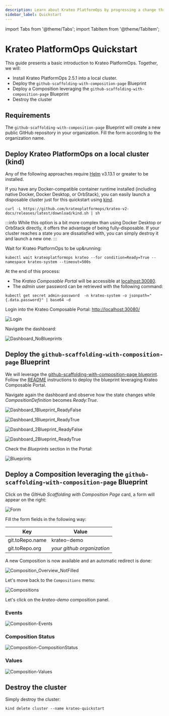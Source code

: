 ```yaml
---
description: Learn about Krateo PlatformOps by progressing a change through multiple stages in a Kubernetes cluster
sidebar_label: Quickstart
---
```


import Tabs from '@theme/Tabs';
import TabItem from '@theme/TabItem';

# Krateo PlatformOps Quickstart

This guide presents a basic introduction to Krateo PlatformOps. Together, we will:

* Install Krateo PlatformOps 2.5.1 into a local cluster.
* Deploy the `github-scaffolding-with-composition-page` Blueprint
* Deploy a Composition leveraging the `github-scaffolding-with-composition-page` Blueprint
* Destroy the cluster

## Requirements

The `github-scaffolding-with-composition-page` Blueprint will create a new public GitHub repository in your organization. Fill the form according to the organization name.

## Deploy Krateo PlatformOps on a local cluster (kind)

Any of the following approaches require [Helm](https://helm.sh/docs/) v3.13.1 or
greater to be installed.

<Tabs groupId="local-cluster-start">
<TabItem value="kind" label="kind">

If you have any Docker-compatible container runtime installed (including native
Docker, Docker Desktop, or OrbStack), you can easily launch a disposable cluster
just for this quickstart using
[kind](https://kind.sigs.k8s.io/#installation-and-usage).

```shell
curl -L https://github.com/krateoplatformops/krateo-v2-docs/releases/latest/download/kind.sh | sh
```

:::info
While this option is a bit more complex than using Docker Desktop or OrbStack
directly, it offers the advantage of being fully-disposable. If your cluster
reaches a state you are dissatisfied with, you can simply destroy it and
launch a new one.
:::

Wait for Krateo PlatformOps to be up&running:
```shell
kubectl wait krateoplatformops krateo --for condition=Ready=True --namespace krateo-system --timeout=500s
```

At the end of this process:

* The *Krateo Composable Portal* will be accessible at [localhost:30080](http://localhost:30080).
* The *admin* user password can be retrieved with the following command:
```shell
kubectl get secret admin-password  -n krateo-system -o jsonpath="{.data.password}" | base64 -d
```
</TabItem>
</Tabs>

Login into the Krateo Composable Portal: [http://localhost:30080/](http://localhost:30080/)

![Login](/img/quickstart/01_login.png)

Navigate the dashboard:

![Dashboard_NoBlueprints](/img/quickstart/02_dashboard_noblueprints.png)

## Deploy the `github-scaffolding-with-composition-page` Blueprint

We will leverage the [github-scaffolding-with-composition-page blueprint](https://github.com/krateoplatformops-blueprints/github-scaffolding-with-composition-page).
Follow the [README](https://github.com/krateoplatformops-blueprints/github-scaffolding-with-composition-page/blob/main/README.md) instructions to deploy the blueprint leveraging Krateo Composable Portal.

Navigate again the dashboard and observe how the state changes while *CompositionDefinition* becomes *Ready:True*.

![Dashboard_1Blueprint_ReadyFalse](/img/quickstart/03_dashboard_1blueprint_false.png)

![Dashboard_1Blueprint_ReadyTrue](/img/quickstart/04_dashboard_1blueprint_true.png)

![Dashboard_2Blueprint_ReadyFalse](/img/quickstart/05_dashboard_2blueprint_false.png)

![Dashboard_2Blueprint_ReadyTrue](/img/quickstart/06_dashboard_2blueprint_true.png)

Check the *Blueprints* section in the Portal:

![Blueprints](/img/quickstart/07_blueprints_1blueprint_true.png)

## Deploy a Composition leveraging the `github-scaffolding-with-composition-page` Blueprint

Click on the *GItHub Scaffolding with Composition Page* card, a form will appear on the right:

![Form](/img/quickstart/08_blueprints_1blueprint_form.png)

Fill the form fields in the following way:

| Key  | Value |
| ------------- | ------------- |
| git.toRepo.name  | krateo-demo  |
| git.toRepo.org | *your github organization* |

A new Composition is now available and an automatic redirect is done:

![Composition_Overview_NotFilled](/img/quickstart/09_composition_1composition_events.png)

Let's move back to the `Compositions` menu:

![Compositions](/img/quickstart/12_compositions_1composition_true.png)

Let's click on the *krateo-demo* composition panel.

### Events

![Composition-Events](/img/quickstart/09_composition_1composition_events.png)

### Composition Status

![Composition-CompositionStatus](/img/quickstart/10_composition_1composition_status.png)

### Values

![Composition-Values](/img/quickstart/11_composition_1composition_values.png)

## Destroy the cluster

Simply destroy the cluster:

<Tabs groupId="local-cluster-start">
<TabItem value="kind" label="kind">

```shell
kind delete cluster --name krateo-quickstart
```

</TabItem>
</Tabs>

